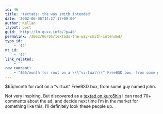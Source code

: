 ```yaml
---
id: 46
title: 'textads: the way smith intended'
date: '2002-06-06T14:27:17+00:00'
author: Kellan
layout: post
guid: 'http://lm.quxx.info/?p=46'
permalink: /2002/06/06/textads-the-way-smith-intended/
typo_id:
    - '44'
mt_id:
    - '42'
link_related:
    - ''
raw_content:
    - "$65/month for root on a \\\"virtual\\\" FreeBSD box, from some guy named john.  \r\n<p>\r\nNot very inspiring.  But discovered as\r\n a <a href=\\\"http://www.kuro5hin.org/story/2002/4/9/13150/93203\\\">textad on \r\nkuro5hin</a> I can read 70+ comments about the ad, and \r\ndecide next time I\\'m in the market for something like this, I\\'ll \r\ndefinitely look these people up."
---
```


$65/month for root on a “virtual” FreeBSD box, from some guy named john.

Not very inspiring. But discovered as a [textad on kuro5hin](http://www.kuro5hin.org/story/2002/4/9/13150/93203) I can read 70+ comments about the ad, and decide next time I’m in the market for something like this, I’ll definitely look these people up.